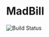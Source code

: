 # MadBill

![Build Status](https://app.codeship.com/projects/44340af0-40e9-0137-4c79-3e774fd31b7a/status?branch=master)